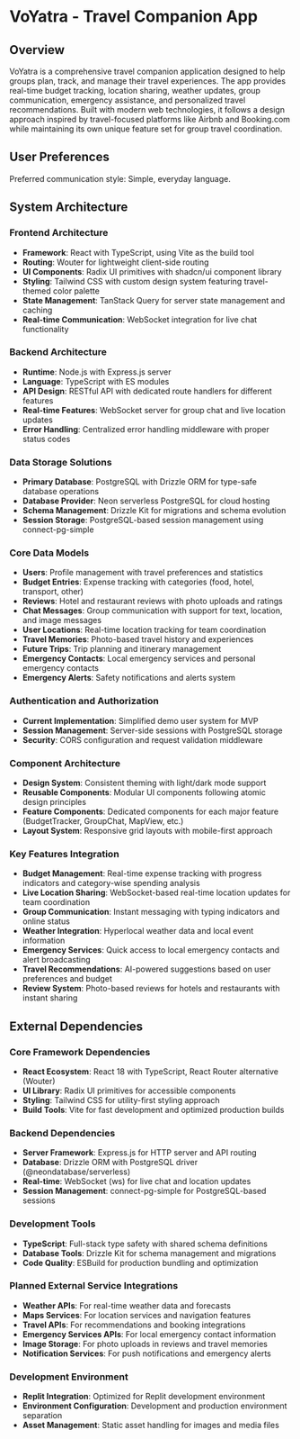 # VoYatra - Travel Companion App

## Overview

VoYatra is a comprehensive travel companion application designed to help groups plan, track, and manage their travel experiences. The app provides real-time budget tracking, location sharing, weather updates, group communication, emergency assistance, and personalized travel recommendations. Built with modern web technologies, it follows a design approach inspired by travel-focused platforms like Airbnb and Booking.com while maintaining its own unique feature set for group travel coordination.

## User Preferences

Preferred communication style: Simple, everyday language.

## System Architecture

### Frontend Architecture
- **Framework**: React with TypeScript, using Vite as the build tool
- **Routing**: Wouter for lightweight client-side routing
- **UI Components**: Radix UI primitives with shadcn/ui component library
- **Styling**: Tailwind CSS with custom design system featuring travel-themed color palette
- **State Management**: TanStack Query for server state management and caching
- **Real-time Communication**: WebSocket integration for live chat functionality

### Backend Architecture
- **Runtime**: Node.js with Express.js server
- **Language**: TypeScript with ES modules
- **API Design**: RESTful API with dedicated route handlers for different features
- **Real-time Features**: WebSocket server for group chat and live location updates
- **Error Handling**: Centralized error handling middleware with proper status codes

### Data Storage Solutions
- **Primary Database**: PostgreSQL with Drizzle ORM for type-safe database operations
- **Database Provider**: Neon serverless PostgreSQL for cloud hosting
- **Schema Management**: Drizzle Kit for migrations and schema evolution
- **Session Storage**: PostgreSQL-based session management using connect-pg-simple

### Core Data Models
- **Users**: Profile management with travel preferences and statistics
- **Budget Entries**: Expense tracking with categories (food, hotel, transport, other)
- **Reviews**: Hotel and restaurant reviews with photo uploads and ratings
- **Chat Messages**: Group communication with support for text, location, and image messages
- **User Locations**: Real-time location tracking for team coordination
- **Travel Memories**: Photo-based travel history and experiences
- **Future Trips**: Trip planning and itinerary management
- **Emergency Contacts**: Local emergency services and personal emergency contacts
- **Emergency Alerts**: Safety notifications and alerts system

### Authentication and Authorization
- **Current Implementation**: Simplified demo user system for MVP
- **Session Management**: Server-side sessions with PostgreSQL storage
- **Security**: CORS configuration and request validation middleware

### Component Architecture
- **Design System**: Consistent theming with light/dark mode support
- **Reusable Components**: Modular UI components following atomic design principles
- **Feature Components**: Dedicated components for each major feature (BudgetTracker, GroupChat, MapView, etc.)
- **Layout System**: Responsive grid layouts with mobile-first approach

### Key Features Integration
- **Budget Management**: Real-time expense tracking with progress indicators and category-wise spending analysis
- **Live Location Sharing**: WebSocket-based real-time location updates for team coordination
- **Group Communication**: Instant messaging with typing indicators and online status
- **Weather Integration**: Hyperlocal weather data and local event information
- **Emergency Services**: Quick access to local emergency contacts and alert broadcasting
- **Travel Recommendations**: AI-powered suggestions based on user preferences and budget
- **Review System**: Photo-based reviews for hotels and restaurants with instant sharing

## External Dependencies

### Core Framework Dependencies
- **React Ecosystem**: React 18 with TypeScript, React Router alternative (Wouter)
- **UI Library**: Radix UI primitives for accessible components
- **Styling**: Tailwind CSS for utility-first styling approach
- **Build Tools**: Vite for fast development and optimized production builds

### Backend Dependencies
- **Server Framework**: Express.js for HTTP server and API routing
- **Database**: Drizzle ORM with PostgreSQL driver (@neondatabase/serverless)
- **Real-time**: WebSocket (ws) for live chat and location updates
- **Session Management**: connect-pg-simple for PostgreSQL-based sessions

### Development Tools
- **TypeScript**: Full-stack type safety with shared schema definitions
- **Database Tools**: Drizzle Kit for schema management and migrations
- **Code Quality**: ESBuild for production bundling and optimization

### Planned External Service Integrations
- **Weather APIs**: For real-time weather data and forecasts
- **Maps Services**: For location services and navigation features
- **Travel APIs**: For recommendations and booking integrations
- **Emergency Services APIs**: For local emergency contact information
- **Image Storage**: For photo uploads in reviews and travel memories
- **Notification Services**: For push notifications and emergency alerts

### Development Environment
- **Replit Integration**: Optimized for Replit development environment
- **Environment Configuration**: Development and production environment separation
- **Asset Management**: Static asset handling for images and media files